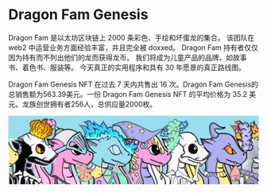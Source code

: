 # Dragon Fam Genesis

Dragon Fam 是以太坊区块链上 2000 条彩色、手绘和坏蛋龙的集合。 该团队在 web2 中运营业务方面经验丰富，并且完全被 doxxed。 Dragon Fam 持有者仅仅因为持有而不列出他们的龙而获得龙币。 我们将成为儿童产品的品牌，如故事书、着色书、服装等。 今天真正的实用程序和具有 30 年愿景的真正路线图。

Dragon Fam Genesis NFT 在过去 7 天内共售出 16 次。Dragon Fam Genesis的总销售额为563.39美元。一份 Dragon Fam Genesis NFT 的平均价格为 35.2 美元。龙族创世拥有者256人，总供应量2000枚。

![NFT](微信截图_20220826113248.png)


